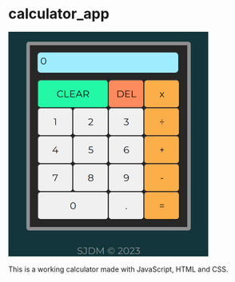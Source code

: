 # calculator_app

<img src="images/2023-07-21 (7).png" width = 400 height = 450>

This is a working calculator made with JavaScript, HTML and CSS. 



